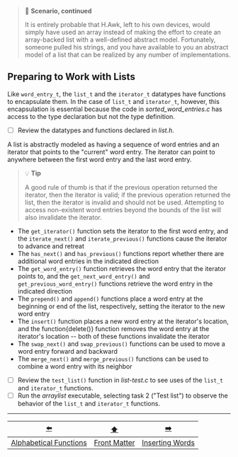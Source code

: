 > 📇 **Scenario, continued**
>
> It is entirely probable that H.Awk, left to his own devices, would simply have used an array instead of making the effort to create an array-backed list with a well-defined abstract model.
> Fortunately, someone pulled his strings, and you have available to you an abstract model of a list that can be realized by any number of implementations.

## Preparing to Work with Lists

Like `word_entry_t`, the `list_t` and the `iterator_t` datatypes have functions to encapsulate them.
In the case of `list_t` and `iterator_t`, however, this encapsulation is essential because the code in *sorted_word_entries.c* has access to the type declaration but not the type definition.

- [ ] Review the datatypes and functions declared in *list.h*.

A list is abstractly modeled as having a sequence of word entries and an iterator that points to the "current" word entry.
The iterator can point to anywhere between the first word entry and the last word entry.

> 💡 **Tip**
> 
> A good rule of thumb is that if the previous operation returned the iterator, then the iterator is valid;
> if the previous operation returned the list, then the iterator is invalid and should not be used.
> Attempting to access non-existent word entries beyond the bounds of the list will also invalidate the iterator.

- The `get_iterator()` function sets the iterator to the first word entry, and the `iterate_next()` and `iterate_previous()` functions cause the iterator to advance and retreat
- The `has_next()` and `has_previous()` functions report whether there are additional word entries in the indicated direction
- The `get_word_entry()` function retrieves the word entry that the iterator points to, and the `get_next_word_entry()` and `get_previous_word_entry()` functions retrieve the word entry in the indicated direction
- The `prepend()` and `append()` functions place a word entry at the beginning or end of the list, respectively, setting the iterator to the new word entry
- The `insert()` function places a new word entry at the iterator's location, and the function{delete()} function removes the word entry at the iterator's location -- both of these functions invalidate the iterator
- The `swap_next()` and `swap_previous()` functions can be used to move a word entry forward and backward
- The `merge_next()` and `merge_previous()` functions can be used to combine a word entry with its neighbor


- [ ] Review the `test_list()` function in *list-test.c* to see uses of the `list_t` and `iterator_t` functions.
- [ ] Run the *arraylist* executable, selecting task 2 ("Test list") to observe the behavior of the `list_t` and `iterator_t` functions.

---

|           [⬅️](04-alphabetical-functions.md)           |      [⬆️](../README.md)      |       [➡️](06-inserting-words.md)        |
|:------------------------------------------------------:|:----------------------------:|:----------------------------------------:|
| [Alphabetical Functions](04-alphabetical-functions.md) | [Front Matter](../README.md) | [Inserting Words](06-inserting-words.md) |
